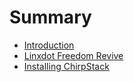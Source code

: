 # Summary

* [Introduction](README.md)
* [Linxdot Freedom Revive](revive_linxdot_freedom.md)
* [Installing ChirpStack](install_chirpstack.md)